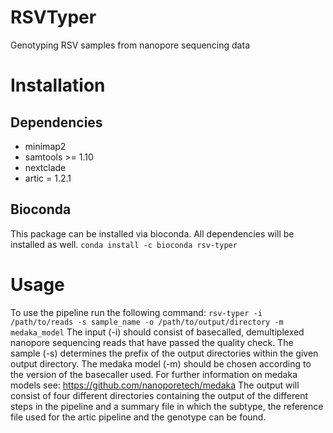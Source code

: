 # RSVTyper
Genotyping RSV samples from nanopore sequencing data

# Installation

## Dependencies
- minimap2
- samtools >= 1.10
- nextclade 
- artic = 1.2.1

## Bioconda
This package can be installed via bioconda. All dependencies will be installed as well. 
`conda install -c bioconda rsv-typer`

# Usage 
To use the pipeline run the following command:
`rsv-typer -i /path/to/reads -s sample_name -o /path/to/output/directory -m medaka_model`
The input (-i) should consist of basecalled, demultiplexed nanopore sequencing reads that have passed the quality check. 
The sample (-s) determines the prefix of the output directories within the given output directory.
The medaka model (-m) should be chosen according to the version of the basecaller used. For further information on medaka models see:
https://github.com/nanoporetech/medaka
The output will consist of four different directories containing the output of the different steps in the pipeline and a summary file in which the subtype, the reference file used for the artic pipeline and the genotype can be found. 
